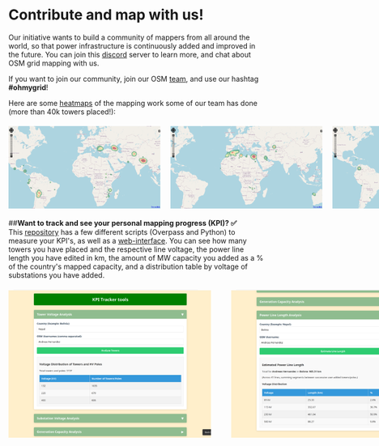 <div class="page-headers">
<h1>Contribute and map with us! </h1>
</div>

Our initiative wants to build a community of mappers from all around the world, so that power infrastructure is continuously added and improved in the future.
You can join this [discord](https://discord.gg/a5znpdFWfD) server to learn more, and chat about OSM grid mapping with us.

If you want to join our community, join our OSM [team](https://mapping.team/teams/1570/invitations/eec8b5f8-b212-4013-8707-96245f300fa1), and use our hashtag **#ohmygrid**!
<br>

Here are some [heatmaps](https://yosmhm.neis-one.org/) of the mapping work some of our team has done (more than 40k towers placed!):
<div style="display: flex; justify-content: space-between; gap: 20px; margin: 20px 0;">
  <img src="../images/heatmapahd.png" class="img-border" width="300">
  <img src="../images/heatmapmwi.png" class="img-border" width="300">
  <img src="../images/heatmapTA.png" class="img-border" width="300">
</div>

##**Want to track and see your personal mapping progress (KPI)? :white_check_mark:** <br>
This [repository](https://github.com/open-energy-transition/KPI-OSM/tree/main) has a few different scripts (Overpass and Python) to measure your KPI's, as well as a [web-interface](https://open-energy-transition.github.io/KPI-OSM/). You can see how many towers you have placed and the respective line voltage, the power line length you have edited in km, the amount of MW capacity you added as a % of the country's mapped capacity, and a distribution table by voltage of substations you have added. <br>
<div style="display: flex; justify-content: left; gap: 40px; margin: 20px auto; max-width: 1200px;">
  <img src="../images/kp3.png" class="img-border" width="400">
  <img src="../images/kp4.png" class="img-border" width="400">
</div>
